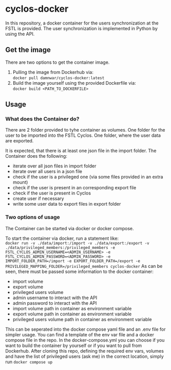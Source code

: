 # cyclos-docker

In this repository, a docker container for the users synchronization at the FSTL is provided.
The user synchronization is implemented in Python by using the API.

## Get the image

There are two options to get the container image.
1. Pulling the image from Dockerhub via:\
   ```docker pull damnwar/cyclos-docker:latest```
2. Build the image yourself using the provided Dockerfile via:\
   ```docker build <PATH_TO_DOCKERFILE>```

## Usage

### What does the Container do?

There are 2 folder provided to tyhe container as volumes.
One folder for the user to be imported into the FSTL Cyclos.
One folder, where the user data are exported.

It is expected, that there is at least one json file in the import folder.
The Container does the following:
- iterate over all json files in import folder
- iterate over all users in a json file
- check if the user is a privileged one (via some files provided in an extra mount)
- check if the user is present in an corresponding export file
- check if the user is present in Cyclos
- create user if necessary
- write some user data to export files in export folder

### Two options of usage

The Container can be started via docker or docker compose.

To start the container via docker, run a statement like:\
```docker run -v ./data/import:/import -v ./data/export:/export -v ./data/privileged_members:/privileged_members -e FSTL_CYCLOS_ADMIN_USERNAME=<ADMIN_USERNAME> -e FSTL_CYCLOS_ADMIN_PASSWORD=<ADMIN_PASSWORD> -e IMPORT_FOLDER_PATH=/import -e EXPORT_FOLDER_PATH=/export -e PRIVILEGED_MAPPING_FOLDER=/privileged_members cyclos-docker```
As can be seen, there must be passed some information to the docker container:
- import volume
- export volume
- privileged users volume
- admin username to interact with the API
- admin password to interact with the API
- import volume path in container as environment variable
- export volume path in container as environment variable
- privileged users volume path in container as environment variable

This can be seperated into the docker compose yaml file and an .env file for simpler usage.
You can find a template of the env var file and a docker compose file in the repo.
In the docker-compose.yml you can choose if you want to build the container by yourself or if you want to pull from Dockerhub.
After cloning this repo, defining the required env vars, volumes and have the list of privileged users (ask me) in the correct location, simply run
`docker compose up`

